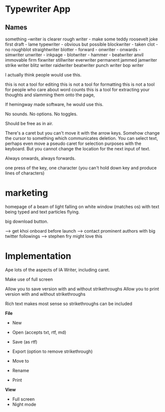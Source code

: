 # Typewriter App

## Names

something –writer is clearer
rough writer - make some teddy roosevelt joke
first draft - lame
typewriter - obvious but possible
blockwriter - taken
clot - no
roughblot
straightwriter
blotter -
forward -
onwriter -
onwards -
simwriter
unwriter -
inkpage -
blotwriter -
hammer - 
beatwriter
anvil
immovable
firm
fixwriter
stillwriter
everwriter
permanent
jammed
jamwriter
strike writer
blitz writer
raidwriter
beatwriter
punch writer
bop writer



I actually think people would use this. 

this is not a tool for editing
this is not a tool for formatting
this is not a tool for people who care about word counts
this is a tool for extracting your thoughts and slamming them onto the page, 

If hemingway made software, he would use this.

No sounds. No options. No toggles.

Should be free as in air.

There's a caret but you can't move it with the arrow keys. Somehow change the cursor to something which communicates deletion. You can select text, perhaps even move a pseudo caret for selection purposes with the keyboard. But you cannot change the location for the next input of text.

Always onwards, always forwards.

one press of the key, one character
(you can't hold down key and produce lines of characters)

# marketing

homepage of a beam of light falling on white window (matches os) with text being typed and text particles flying.

big download button.

––> get khoi onboard before launch
--> contact prominent authors with big twitter followings
--> stephen fry might love this

# Implementation

Ape lots of the aspects of IA Writer, including caret.

Make use of full screen

Allow you to save version with and without strikethroughs
Allow you to print version with and without strikethroughs

Rich text makes most sense so strikethroughs can be included

**File**
- New
- Open (accepts txt, rtf, md)
- Save (as rtf)

- Export (option to remove strikethrough)
- Move to
- Rename

- Print

**View**
- Full screen
- Night mode